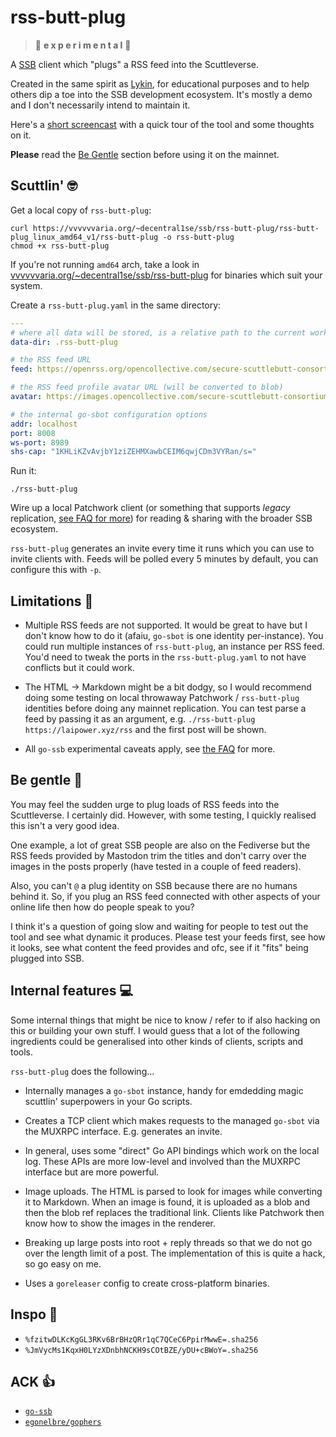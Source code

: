 # rss-butt-plug

> :peach: **e x p e r i m e n t a l** :peach:

A [SSB](https://scuttlebutt.nz) client which "plugs" a RSS feed into the Scuttleverse.

Created in the same spirit as [Lykin](https://git.coopcloud.tech/glyph/lykin),
for educational purposes and to help others dip a toe into the SSB development
ecosystem. It's mostly a demo and I don't necessarily intend to maintain it.

Here's a [short
screencast](http://vvvvvvaria.org/~decentral1se/ssb/rss-butt-plug/rbpc.mp4)
with a quick tour of the tool and some thoughts on it.

**Please** read the [Be Gentle](#be-gentle-monocle_face) section before using it on the mainnet.

## Scuttlin' :nerd_face:

Get a local copy of `rss-butt-plug`:

```
curl https://vvvvvvaria.org/~decentral1se/ssb/rss-butt-plug/rss-butt-plug_linux_amd64_v1/rss-butt-plug -o rss-butt-plug
chmod +x rss-butt-plug
```

If you're not running `amd64` arch, take a look in [vvvvvvaria.org/~decentral1se/ssb/rss-butt-plug](https://vvvvvvaria.org/~decentral1se/ssb/rss-butt-plug) for binaries which suit your system.

Create a `rss-butt-plug.yaml` in the same directory:

```yaml
---
# where all data will be stored, is a relative path to the current working directory
data-dir: .rss-butt-plug

# the RSS feed URL
feed: https://openrss.org/opencollective.com/secure-scuttlebutt-consortium/updates

# the RSS feed profile avatar URL (will be converted to blob)
avatar: https://images.opencollective.com/secure-scuttlebutt-consortium/676f245/logo/256.png

# the internal go-sbot configuration options
addr: localhost
port: 8008
ws-port: 8989
shs-cap: "1KHLiKZvAvjbY1ziZEHMXawbCEIM6qwjCDm3VYRan/s="
```

Run it:

```
./rss-butt-plug
```

Wire up a local Patchwork client (or something that supports *legacy*
replication, [see FAQ for
more](https://github.com/ssbc/go-ssb/blob/master/docs/faq.md#what-is-legacy-replication))
for reading & sharing with the broader SSB ecosystem.

`rss-butt-plug` generates an invite every time it runs which you can use to
invite clients with. Feeds will be polled every 5 minutes by default, you can
configure this with `-p`.

## Limitations :stop_sign:

* Multiple RSS feeds are not supported. It would be great to have but I don't
  know how to do it (afaiu, `go-sbot` is one identity per-instance). You could
  run multiple instances of `rss-butt-plug`, an instance per RSS feed. You'd
  need to tweak the ports in the `rss-butt-plug.yaml` to not have conflicts but
  it could work.

* The HTML -> Markdown might be a bit dodgy, so  I would recommend doing some
  testing on local throwaway Patchwork / `rss-butt-plug` identities before
  doing any mainnet replication. You can test parse a feed by passing it as an
  argument, e.g. `./rss-butt-plug https://laipower.xyz/rss` and the first post
  will be shown.

* All `go-ssb` experimental caveats apply, see [the
  FAQ](https://github.com/ssbc/go-ssb/blob/master/docs/faq.md) for more.

## Be gentle :monocle_face:

You may feel the sudden urge to plug loads of RSS feeds into the Scuttleverse.
I certainly did. However, with some testing, I quickly realised this isn't a
very good idea.

One example, a lot of great SSB people are also on the Fediverse but the RSS
feeds provided by Mastodon trim the titles and don't carry over the images in
the posts properly (have tested in a couple of feed readers).

Also, you can't `@` a plug identity on SSB because there are no humans behind
it. So, if you plug an RSS feed connected with other aspects of your online
life then how do people speak to you?

I think it's a question of going slow and waiting for people to test out the
tool and see what dynamic it produces. Please test your feeds first, see how it
looks, see what content the feed provides and ofc, see if it "fits" being
plugged into SSB.

## Internal features :computer:

Some internal things that might be nice to know / refer to if also hacking on
this or building your own stuff. I would guess that a lot of the following
ingredients could be generalised into other kinds of clients, scripts and
tools.

`rss-butt-plug` does the following...

* Internally manages a `go-sbot` instance, handy for emdedding magic scuttlin'
  superpowers in your Go scripts.

* Creates a TCP client which makes requests to the managed `go-sbot` via the
  MUXRPC interface. E.g. generates an invite.

* In general, uses some "direct" Go API bindings which work on the local log.
  These APIs are more low-level and involved than the MUXRPC interface but are
  more powerful.

* Image uploads. The HTML is parsed to look for images while converting it to
  Markdown. When an image is found, it is uploaded as a blob and then the blob
  ref replaces the traditional link. Clients like Patchwork then know how to
  show the images in the renderer.

* Breaking up large posts into root + reply threads so that we do not go over
  the length limit of a post. The implementation of this is quite a hack, so go
  easy on me.

* Uses a `goreleaser` config to create cross-platform binaries.

## Inspo :sunflower:

* `%fzitwDLKcKgGL3RKv6BrBHzQRr1qC7QCeC6PpirMwwE=.sha256`
* `%JmVycMs1KqxH0LYzXDnbhNCKH9sCOtBZE/yDU+cBWoY=.sha256`

## ACK :+1:

* [`go-ssb`](https://github.com/ssbc/go-ssb)
* [`egonelbre/gophers`](https://github.com/egonelbre/gophers)
